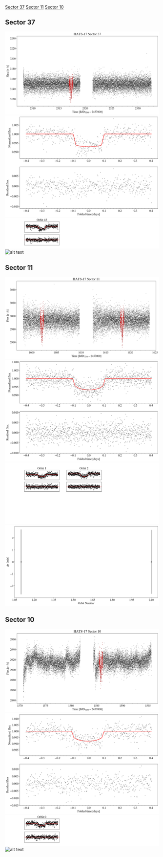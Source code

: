 [Sector 37](#sector37)
[Sector 11](#sector11)
[Sector 10](#sector10)

<a name = "sector37"></a>
## Sector 37
![alt text](/tt/HATS-17_Sector_37/HATS-17_Sector_37_a_TimeSeries.png)
![alt text](/tt/HATS-17_Sector_37/HATS-17_Sector_37_b_FoldedLightCurve.png)
![alt text](/tt/HATS-17_Sector_37/HATS-17_Sector_37_b_IndividualTransitsWithFit.png)
![alt text](/tt/HATS-17_Sector_37/HATS-17_Sector_37_c_TimingResiduals.png)

<a name = "sector11"></a>
## Sector 11
![alt text](/tt/HATS-17_Sector_11/HATS-17_Sector_11_a_TimeSeries.png)
![alt text](/tt/HATS-17_Sector_11/HATS-17_Sector_11_b_FoldedLightCurve.png)
![alt text](/tt/HATS-17_Sector_11/HATS-17_Sector_11_b_IndividualTransitsWithFit.png)
![alt text](/tt/HATS-17_Sector_11/HATS-17_Sector_11_c_TimingResiduals.png)

<a name = "sector10"></a>
## Sector 10
![alt text](/tt/HATS-17_Sector_10/HATS-17_Sector_10_a_TimeSeries.png)
![alt text](/tt/HATS-17_Sector_10/HATS-17_Sector_10_b_FoldedLightCurve.png)
![alt text](/tt/HATS-17_Sector_10/HATS-17_Sector_10_b_IndividualTransitsWithFit.png)
![alt text](/tt/HATS-17_Sector_10/HATS-17_Sector_10_c_TimingResiduals.png)

